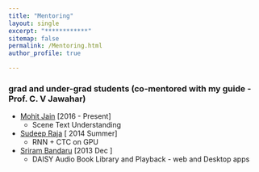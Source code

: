 ```yaml
---
title: "Mentoring"
layout: single
excerpt: "************"
sitemap: false
permalink: /Mentoring.html
author_profile: true

---
```

### grad and under-grad students (co-mentored with my guide - Prof. C. V Jawahar) ###
- [Mohit Jain][1] [2016 - Present]
	- Scene Text Understanding
- [Sudeep Raja][2] [ 2014 Summer]
	- RNN + CTC on GPU
- [Sriram Bandaru][3] [2013 Dec ]
	- DAISY Audio Book Library and Playback - web and Desktop apps

[1]: https://researchweb.iiit.ac.in/~mohit.jain/
[2]: http://cse.iitkgp.ac.in/~psraja/
[3]: http://iitg.academia.edu/SriramBandaru
